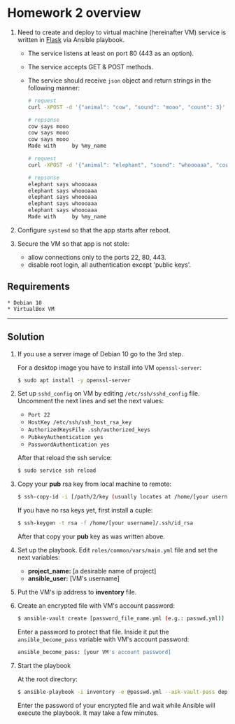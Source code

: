 # Homework 2 overview

1. Need to create and deploy to virtual machine (hereinafter VM) service is written in [Flask][flask] via Ansible playbook. 
    * The service listens at least on port 80 (443 as an option). 
    * The service accepts GET & POST methods.
    * The service should receive `json` object and return strings in the following manner:
        
        ```bash
        # request
        curl -XPOST -d '{"animal": "cow", "sound": "mooo", "count": 3}' myvm.localhost

        # repsonse
        cow says mooo
        cow says mooo
        cow says mooo
        Made with     by %my_name

        # request
        curl -XPOST -d '{"animal": "elephant", "sound": "whoooaaa", "count": 5}' myvm.localhost

        # repsonse
        elephant says whoooaaa
        elephant says whoooaaa
        elephant says whoooaaa
        elephant says whoooaaa
        elephant says whoooaaa
        Made with     by %my_name
        
        ```

2. Configure `systemd` so that the app starts after reboot.
3. Secure the VM so that app is not stole:
    * allow connections only to the ports 22, 80, 443.
    * disable root login, all authentication except 'public keys'.

## Requirements
    * Debian 10
    * VirtualBox VM
___
    
## Solution

1. If you use a server image of Debian 10 go to the 3rd step.

    For a desktop image you have to install into VM `openssl-server`:

   ```bash
   $ sudo apt install -y openssl-server
   ```  

2. Set up `sshd_config` on VM by editing `/etc/ssh/sshd_config` file. Uncomment the next lines and set the next values:
    * `Port 22`
    * `HostKey /etc/ssh/ssh_host_rsa_key`
    * `AuthorizedKeysFile .ssh/authorized_keys`
    * `PubkeyAuthentication yes`
    * `PasswordAuthentication yes`

    After that reload the ssh service:

   ```bash 
   $ sudo service ssh reload
   ```

3. Copy your **pub** rsa key from local machine to remote: 

   ```bash 
   $ ssh-copy-id -i [/path/2/key (usually locates at /home/[your username]/.ssh/)] [VM's username]@[VM's ip address]
   ```
   
   If you have no rsa keys yet, first install a cuple:

   ```bash
   $ ssh-keygen -t rsa -f /home/[your username]/.ssh/id_rsa 
   ```

   After that copy your **pub** key as was written above.

4. Set up the playbook. Edit `roles/common/vars/main.yml` file and set the next variables:
    * **project_name:** [a desirable name of project]
    * **ansible_user:** [VM's username]

5. Put the VM's ip address to **inventory** file.

6. Create an encrypted file with VM's account password:

   ```bash
   $ ansible-vault create [password_file_name.yml (e.g.: passwd.yml)]
   ```
      Enter a password to protect that file. Inside it put the `ansible_become_pass` variable with VM's account password:

   ```bash
   ansible_become_pass: [your VM's account password]
   ```

7. Start the playbook

    At the root directory:

   ```bash
   $ ansible-playbook -i inventory -e @passwd.yml --ask-vault-pass deploy.yml
   ```

   Enter the password of your encrypted file and wait while Ansible will execute the playbook. It may take a few minutes.





[flask]: https://github.com/pallets/flask
